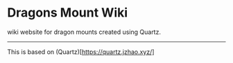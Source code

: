 # Dragons Mount Wiki

wiki website for dragon mounts created using Quartz.


---
This is based on (Quartz)[https://quartz.jzhao.xyz/]